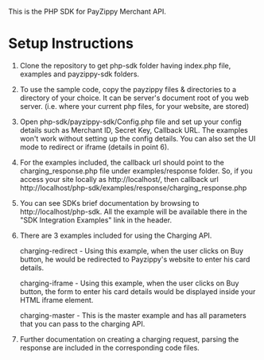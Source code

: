 This is the PHP SDK for PayZippy Merchant API.

Setup Instructions
==================

1. Clone the repository to get php-sdk folder having index.php file, examples and payzippy-sdk folders. 

2. To use the sample code, copy the payzippy files & directories to a directory of your choice. It can be server's document root of you web server. (i.e. where your current php files, for your website, are stored)

3. Open php-sdk/payzippy-sdk/Config.php file and set up your config details such as Merchant ID, Secret Key, Callback URL. The examples won't work without setting up the config details. You can also set the UI mode to redirect or iframe (details in point 6).

4. For the examples included, the callback url should point to the charging_response.php file under examples/response folder. So, if you access your site locally as http://localhost/, then callback url http://localhost/php-sdk/examples/response/charging_response.php

5. You can see SDKs brief documentation by browsing to http://localhost/php-sdk. All the example will be available there in the "SDK Integration Examples" link in the header.

6. There are 3 examples included for using the Charging API.

	charging-redirect - Using this example, when the user clicks on Buy button, he would be redirected to Payzippy's website to enter his card details.

	charging-iframe - Using this example, when the user clicks on Buy button, the form to enter his card details would be displayed inside your HTML iframe element.

	charging-master - This is the master example and has all parameters that you can pass to the charging API.

7. Further documentation on creating a charging request, parsing the response are included in the corresponding code files.
